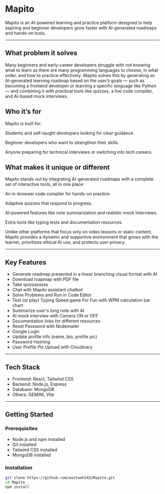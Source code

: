# Mapito
Mapito is an AI-powered learning and practice platform designed to help aspiring and beginner developers grow faster with AI-generated roadmaps and hands-on tools.

---

## What problem it solves
Many beginners and early-career developers struggle with not knowing what to learn as there are many programming languages to choose, in what order, and how to practice effectively. Mapito solves this by generating an AI-generated learning roadmap based on the user’s goals — such as becoming a frontend developer or learning a specific language like Python — and combining it with practical tools like quizzes, a live code compiler, and AI-based mock interviews.

## Who it’s for
Mapito is built for:

Students and self-taught developers looking for clear guidance.

Beginner developers who want to strengthen their skills.

Anyone preparing for technical interviews or switching into tech careers.

## What makes it unique or different
Mapito stands out by integrating AI-generated roadmaps with a complete set of interactive tools, all in one place:

An in-browser code compiler for hands-on practice.

Adaptive quizzes that respond to progress.

AI-powered features like note summarization and realistic mock interviews.

Extra tools like typing tests and documentation resources.

Unlike other platforms that focus only on video lessons or static content, Mapito provides a dynamic and supportive environment that grows with the learner, prioritizes ethical AI use, and protects user privacy.

---

## Key Features
- Generate roadmap presented in a linear branching visual format with AI
- Download roapmap with PDF file
- Take quizzesssss
- Chat with Mapito assistant chatbot
- Solve Problems and Run in Code Editor
- Test (or play) Typing Speed game For Fun with WPM calculation bar chart
- Summarize user's long note with AI
- AI mock interview with Camera ON or OFF
- Documentation links for different resources
- Reset Password with Nodemailer
- Google Login
- Update profile info (name, bio, profile pic)
- Password Hashing
- User Profile Pic Upload with Cloudinary

---

## Tech Stack
- Frontend: React, Tailwind CSS
- Backend: Node.js, Express
- Database: MongoDB
- Others: GEMINI, Vite

---

## Getting Started

### Prerequisites

- Node.js and npm installed
- Git installed
- Tailwind CSS installed
- MongoDB installed

### Installation

```bash
git clone https://github.com/wintwah243/Mapito.git
cd Mapito
npm install


